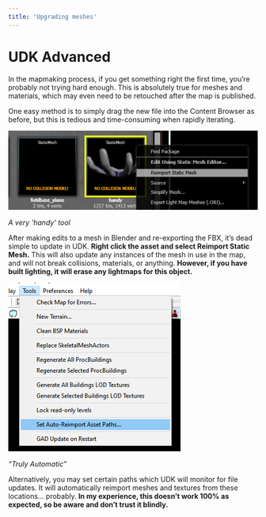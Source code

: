 ```yaml
---
title: 'Upgrading meshes'
---
```

# UDK Advanced

In the mapmaking process, if you get something right the first time, you’re probably not trying hard enough. This is absolutely true for meshes and materials, which may even need to be retouched after the map is published.

One easy method is to simply drag the new file into the Content Browser as before, but this is tedious and time-consuming when rapidly iterating.

![alt text](../.vuepress/public/images/image35.png)

*A very 'handy' tool*

After making edits to a mesh in Blender and re-exporting the FBX, it’s dead simple to update in UDK. **Right click the asset and select Reimport Static Mesh.** This will also update any instances of the mesh in use in the map, and will not break collisions, materials, or anything. **However, if you have built lighting, it will erase any lightmaps for this object.**

![alt text](../.vuepress/public/images/image32.png)

*“Truly Automatic”*

Alternatively, you may set certain paths which UDK will monitor for file updates. It will automatically reimport meshes and textures from these locations… probably. **In my experience, this doesn’t work 100% as expected, so be aware and don’t trust it blindly.**